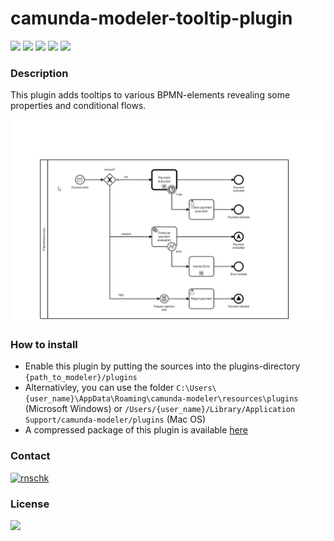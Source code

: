 # camunda-modeler-tooltip-plugin

[![](https://img.shields.io/badge/Camunda%20Modeler-4.6+-blue.svg)](https://github.com/camunda/camunda-modeler)
[![](https://img.shields.io/github/v/release/viadee/camunda-modeler-tooltip-plugin)](https://github.com/viadee/camunda-modeler-tooltip-plugin/releases)
[![](https://img.shields.io/github/release-date/viadee/camunda-modeler-tooltip-plugin)](https://github.com/viadee/camunda-modeler-tooltip-plugin/releases)
[![](https://img.shields.io/github/issues/viadee/camunda-modeler-tooltip-plugin)](https://github.com/viadee/camunda-modeler-tooltip-plugin/issues)
[![](https://img.shields.io/github/stars/viadee/camunda-modeler-tooltip-plugin)](https://github.com/viadee/camunda-modeler-tooltip-plugin/stargazers)

### Description
This plugin adds tooltips to various BPMN-elements revealing some properties and conditional flows.

![](docs/preview.gif)

### How to install
* Enable this plugin by putting the sources into the plugins-directory `{path_to_modeler}/plugins`  
* Alternativley, you can use the folder `C:\Users\{user_name}\AppData\Roaming\camunda-modeler\resources\plugins` (Microsoft Windows) or
`/Users/{user_name}/Library/Application Support/camunda-modeler/plugins` (Mac OS)
* A compressed package of this plugin is available [here](https://github.com/viadee/camunda-modeler-tooltip-plugin/releases)

### Contact
[![rnschk](https://img.shields.io/twitter/follow/rnschk.svg)](https://twitter.com/rnschk)  

### License
[![](https://img.shields.io/github/license/viadee/camunda-modeler-tooltip-plugin)](https://github.com/viadee/camunda-modeler-tooltip-plugin/blob/master/LICENSE)
